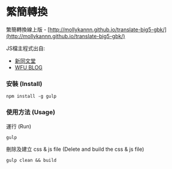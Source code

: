 # 繁簡轉換

繁簡轉換線上版 - [http://mollykannn.github.io/translate-big5-gbk/](http://mollykannn.github.io/translate-big5-gbk/)

JS檔主程式出自:
- [新同文堂](http://tongwen.openfoundry.org/)
- [WFU BLOG](http://www.wfublog.com/2014/12/traditional-simplified-chinese-auto-switch.html)


### 安裝 (Install)

```shell
npm install -g gulp
```

### 使用方法 (Usage)

運行 (Run)

```shell
gulp
```

刪除及建立 css & js file (Delete and build the css & js file)

```shell
gulp clean && build
```